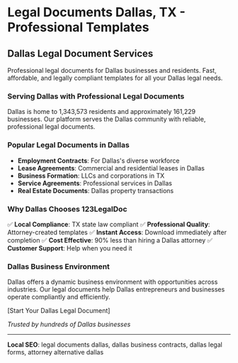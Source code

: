 # Legal Documents Dallas, TX - Professional Templates

## Dallas Legal Document Services

Professional legal documents for Dallas businesses and residents. Fast, affordable, and legally compliant templates for all your Dallas legal needs.

### Serving Dallas with Professional Legal Documents

Dallas is home to 1,343,573 residents and approximately 161,229 businesses. Our platform serves the Dallas community with reliable, professional legal documents.

### Popular Legal Documents in Dallas

- **Employment Contracts**: For Dallas's diverse workforce
- **Lease Agreements**: Commercial and residential leases in Dallas
- **Business Formation**: LLCs and corporations in TX
- **Service Agreements**: Professional services in Dallas
- **Real Estate Documents**: Dallas property transactions

### Why Dallas Chooses 123LegalDoc

✅ **Local Compliance**: TX state law compliant
✅ **Professional Quality**: Attorney-created templates
✅ **Instant Access**: Download immediately after completion
✅ **Cost Effective**: 90% less than hiring a Dallas attorney
✅ **Customer Support**: Help when you need it

### Dallas Business Environment

Dallas offers a dynamic business environment with opportunities across industries. Our legal documents help Dallas entrepreneurs and businesses operate compliantly and efficiently.

[Start Your Dallas Legal Document]

*Trusted by hundreds of Dallas businesses*

---

**Local SEO**: legal documents dallas, dallas business contracts, dallas legal forms, attorney alternative dallas
